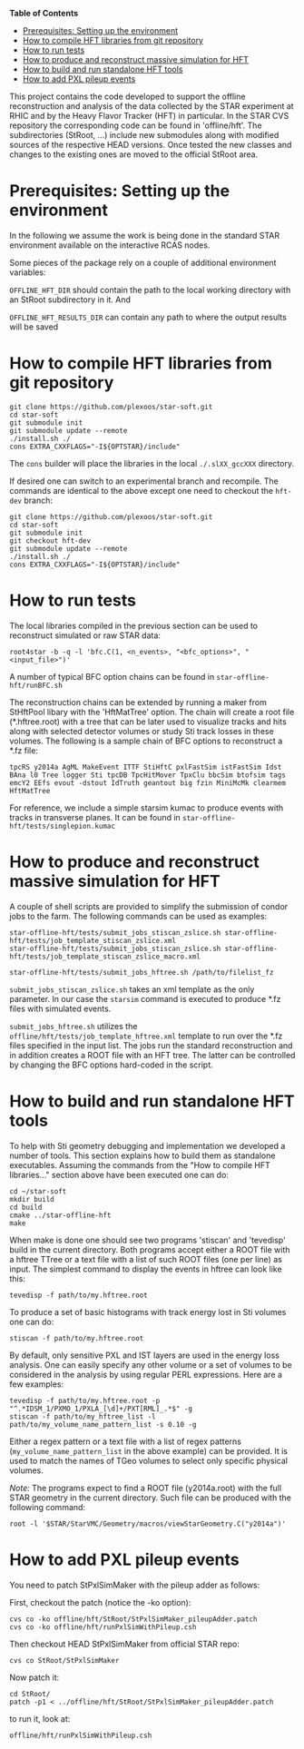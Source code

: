 <!-- START doctoc generated TOC please keep comment here to allow auto update -->
<!-- DON'T EDIT THIS SECTION, INSTEAD RE-RUN doctoc TO UPDATE -->
**Table of Contents**

- [Prerequisites: Setting up the environment](#prerequisites-setting-up-the-environment)
- [How to compile HFT libraries from git repository](#how-to-compile-hft-libraries-from-git-repository)
- [How to run tests](#how-to-run-tests)
- [How to produce and reconstruct massive simulation for HFT ](#how-to-produce-and-reconstruct-massive-simulation-for-hft)
- [How to build and run standalone HFT tools](#how-to-build-and-run-standalone-hft-tools)
- [How to add PXL pileup events](#how-to-add-pxl-pileup-events)

<!-- END doctoc generated TOC please keep comment here to allow auto update -->


This project contains the code developed to support the offline reconstruction
and analysis of the data collected by the STAR experiment at RHIC and by the
Heavy Flavor Tracker (HFT) in particular. In the STAR CVS repository the
corresponding code can be found in 'offline/hft'. The subdirectories (StRoot,
...) include new submodules along with modified sources of the respective HEAD
versions. Once tested the new classes and changes to the existing ones are moved
to the official StRoot area.


Prerequisites: Setting up the environment
=========================================

In the following we assume the work is being done in the standard STAR
environment available on the interactive RCAS nodes.

Some pieces of the package rely on a couple of additional environment variables:

`OFFLINE_HFT_DIR` should contain the path to the local working directory with
an StRoot subdirectory in it. And

`OFFLINE_HFT_RESULTS_DIR` can contain any path to where the output results will
be saved


How to compile HFT libraries from git repository
================================================

    git clone https://github.com/plexoos/star-soft.git
    cd star-soft
    git submodule init
    git submodule update --remote
    ./install.sh ./
    cons EXTRA_CXXFLAGS="-I${OPTSTAR}/include"

The `cons` builder will place the libraries in the local `./.slXX_gccXXX` directory.

If desired one can switch to an experimental branch and recompile. The commands
are identical to the above except one need to checkout the `hft-dev` branch:

    git clone https://github.com/plexoos/star-soft.git
    cd star-soft
    git submodule init
    git checkout hft-dev
    git submodule update --remote
    ./install.sh ./
    cons EXTRA_CXXFLAGS="-I${OPTSTAR}/include"


How to run tests
================

The local libraries compiled in the previous section can be used to reconstruct
simulated or raw STAR data:

    root4star -b -q -l 'bfc.C(1, <n_events>, "<bfc_options>", "<input_file>")'

A number of typical BFC option chains can be found in `star-offline-hft/runBFC.sh`

The reconstruction chains can be extended by running a maker from StHftPool
libary with the 'HftMatTree' option. The chain will create a root file
(\*.hftree.root) with a tree that can be later used to visualize tracks and
hits along with selected detector volumes or study Sti track losses in these
volumes. The following is a sample chain of BFC options to reconstruct a \*.fz
file:

    tpcRS y2014a AgML MakeEvent ITTF StiHftC pxlFastSim istFastSim Idst BAna l0 Tree logger Sti tpcDB TpcHitMover TpxClu bbcSim btofsim tags emcY2 EEfs evout -dstout IdTruth geantout big fzin MiniMcMk clearmem HftMatTree

For reference, we include a simple starsim kumac to produce events with tracks
in transverse planes. It can be found in `star-offline-hft/tests/singlepion.kumac`


How to produce and reconstruct massive simulation for HFT 
=========================================================

A couple of shell scripts are provided to simplify the submission of condor jobs
to the farm. The following commands can be used as examples:

    star-offline-hft/tests/submit_jobs_stiscan_zslice.sh star-offline-hft/tests/job_template_stiscan_zslice.xml
    star-offline-hft/tests/submit_jobs_stiscan_zslice.sh star-offline-hft/tests/job_template_stiscan_zslice_macro.xml

    star-offline-hft/tests/submit_jobs_hftree.sh /path/to/filelist_fz

`submit_jobs_stiscan_zslice.sh` takes an xml template as the only parameter. In
our case the `starsim` command is executed to produce \*.fz files with simulated
events.

`submit_jobs_hftree.sh` utilizes the `offline/hft/tests/job_template_hftree.xml`
template to run over the \*.fz files specified in the input list. The jobs run
the standard reconstruction and in addition creates a ROOT file with an HFT
tree. The latter can be controlled by changing the BFC options hard-coded in the
script.


How to build and run standalone HFT tools
=========================================

To help with Sti geometry debugging and implementation we developed a number of
tools. This section explains how to build them as standalone executables.
Assuming the commands from the "How to compile HFT libraries..." section above
have been executed one can do:

    cd ~/star-soft
    mkdir build
    cd build
    cmake ../star-offline-hft
    make

When make is done one should see two programs 'stiscan' and 'tevedisp' build
in the current directory. Both programs accept either a ROOT file with a hftree
TTree or a text file with a list of such ROOT files (one per line) as input.
The simplest command to display the events in hftree can look like this:

    tevedisp -f path/to/my.hftree.root

To produce a set of basic histograms with track energy lost in Sti volumes one
can do:

    stiscan -f path/to/my.hftree.root

By default, only sensitive PXL and IST layers are used in the energy loss
analysis. One can easily specify any other volume or a set of volumes to be
considered in the analysis by using regular PERL expressions. Here are a few
examples:

    tevedisp -f path/to/my.hftree.root -p "^.*IDSM_1/PXMO_1/PXLA_[\d]+/PXT[RML]_.*$" -g
    stiscan -f path/to/my_hftree_list -l path/to/my_volume_name_pattern_list -s 0.10 -g

Either a regex pattern or a text file with a list of regex patterns
(`my_volume_name_pattern_list` in the above example) can be provided. It is used
to match the names of TGeo volumes to select only specific physical volumes.

*Note:* The programs expect to find a ROOT file (y2014a.root) with the full
STAR geometry in the current directory. Such file can be produced with the
following command:

    root -l '$STAR/StarVMC/Geometry/macros/viewStarGeometry.C("y2014a")'


How to add PXL pileup events
============================

You need to patch StPxlSimMaker with the pileup adder as follows:

First, checkout the patch (notice the -ko option):

    cvs co -ko offline/hft/StRoot/StPxlSimMaker_pileupAdder.patch
    cvs co -ko offline/hft/runPxlSimWithPileup.csh

Then checkout HEAD StPxlSimMaker from official STAR repo:

    cvs co StRoot/StPxlSimMaker

Now patch it:

    cd StRoot/
    patch -p1 < ../offline/hft/StRoot/StPxlSimMaker_pileupAdder.patch

to run it, look at:

    offline/hft/runPxlSimWithPileup.csh
